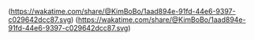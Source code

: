 
<!--
**BHyeonKim/BHyeonKim** is a ✨ _special_ ✨ repository because its `README.md` (this file) appears on your GitHub profile.

Here are some ideas to get you started:

- 🔭 I’m currently working on ...
- 🌱 I’m currently learning ...
- 👯 I’m looking to collaborate on ...
- 🤔 I’m looking for help with ...
- 💬 Ask me about ...
- 📫 How to reach me: ...
- 😄 Pronouns: ...
- ⚡ Fun fact: ...
-->
(https://wakatime.com/share/@KimBoBo/1aad894e-91fd-44e6-9397-c029642dcc87.svg)
(https://wakatime.com/share/@KimBoBo/1aad894e-91fd-44e6-9397-c029642dcc87.svg)
